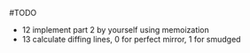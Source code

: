 #TODO

- 12 implement part 2 by yourself using memoization
- 13 calculate diffing lines, 0 for perfect mirror, 1 for smudged 
